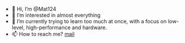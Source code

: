 - 👋 Hi, I’m @Mat124
- 👀 I’m interested in almost everything
- 🌱 I’m currently trying to learn too much at once, with a focus on low-level, high-performance and hardware.
- 📫 How to reach me? [mail](mailto:mrg.knight1@gmail.com)

<!---
Mat124/Mat124 is a ✨ special ✨ repository because its `README.md` (this file) appears on your GitHub profile.
You can click the Preview link to take a look at your changes.
--->
